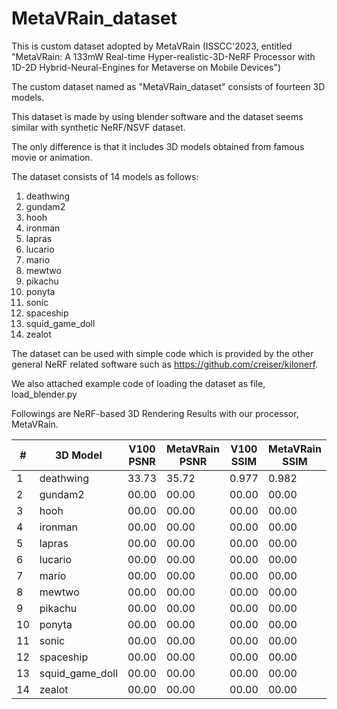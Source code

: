 # MetaVRain_dataset
This is custom dataset adopted by MetaVRain (ISSCC'2023, entitled "MetaVRain: A 133mW Real-time Hyper-realistic-3D-NeRF Processor with 1D-2D Hybrid-Neural-Engines for Metaverse on Mobile Devices")

The custom dataset named as "MetaVRain_dataset" consists of fourteen 3D models.

This dataset is made by using blender software and the dataset seems similar with synthetic NeRF/NSVF dataset.

The only difference is that it includes 3D models obtained from famous movie or animation.

The dataset consists of 14 models as follows: 
1) deathwing
2) gundam2
3) hooh
4) ironman
5) lapras
6) lucario
7) mario
8) mewtwo
9) pikachu
10) ponyta
11) sonic
12) spaceship
13) squid_game_doll
14) zealot

The dataset can be used with simple code which is provided by the other general NeRF related software
such as https://github.com/creiser/kilonerf.

We also attached example code of loading the dataset as file, load_blender.py 

Followings are NeRF-based 3D Rendering Results with our processor, MetaVRain.

|#|3D Model|V100 PSNR|MetaVRain PSNR|V100 SSIM|MetaVRain SSIM|
|--|------|------|------|------|------|
|1|deathwing|33.73|35.72|0.977|0.982|
|2|gundam2|00.00|00.00|00.00|00.00|
|3|hooh|00.00|00.00|00.00|00.00|
|4|ironman|00.00|00.00|00.00|00.00|
|5|lapras|00.00|00.00|00.00|00.00|
|6|lucario|00.00|00.00|00.00|00.00|
|7|mario|00.00|00.00|00.00|00.00|
|8|mewtwo|00.00|00.00|00.00|00.00|
|9|pikachu|00.00|00.00|00.00|00.00|
|10|ponyta|00.00|00.00|00.00|00.00|
|11|sonic|00.00|00.00|00.00|00.00|
|12|spaceship|00.00|00.00|00.00|00.00|
|13|squid_game_doll|00.00|00.00|00.00|00.00|
|14|zealot|00.00|00.00|00.00|00.00|
